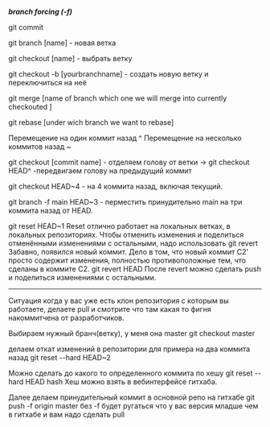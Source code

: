 ***branch forcing (-f)***

git commit

git branch [name] - новая ветка

git checkout [name] - выбрать ветку

git checkout -b [yourbranchname] - создать новую ветку и переключиться на неё

git merge [name of branch which one we will merge into currently checkouted ] 

git rebase [under wich branch we want to rebase]

Перемещение на один коммит назад ^
Перемещение на несколько коммитов назад ~<num>

git checkout [commit name] - отделяем голову от ветки -> git checkout HEAD^ -передвигаем голову на предыдущий коммит

git checkout HEAD~4 - на 4 коммита назад, включая текущий.

git branch -f main HEAD~3 - перместить принудительно  main на три коммита назад от HEAD.

git reset HEAD~1
Reset отлично работает на локальных ветках, в локальных репозиториях.
Чтобы отменить изменения и поделиться отменёнными изменениями с остальными, надо использовать git revert
Забавно, появился новый коммит. Дело в том, что новый коммит C2' просто содержит изменения, полностью противоположные тем, что сделаны в коммите C2.
git revert HEAD
После revert можно сделать push и поделиться изменениями с остальными.




*********************
Ситуация когда у вас уже есть клон репозитория с которым вы работаете, делаете pull и смотрите что там какая то фигня накоммитчена от разработчиков.

Выбираем нужный бранч(ветку), у меня она master
git checkout master

делаем откат изменений в репозитории для примера на два коммита назад
git reset --hard HEAD~2

Можно сделать до какого то определенного коммита по хешу
git reset --hard HEAD hash
Хеш можно взять в вебинтерфейсе гитхаба.

Далее делаем принудительный коммит в основной репо на гитхабе
git push -f origin master
без -f будет ругаться что у вас версия младше чем в гитхабе и вам надо сделать pull